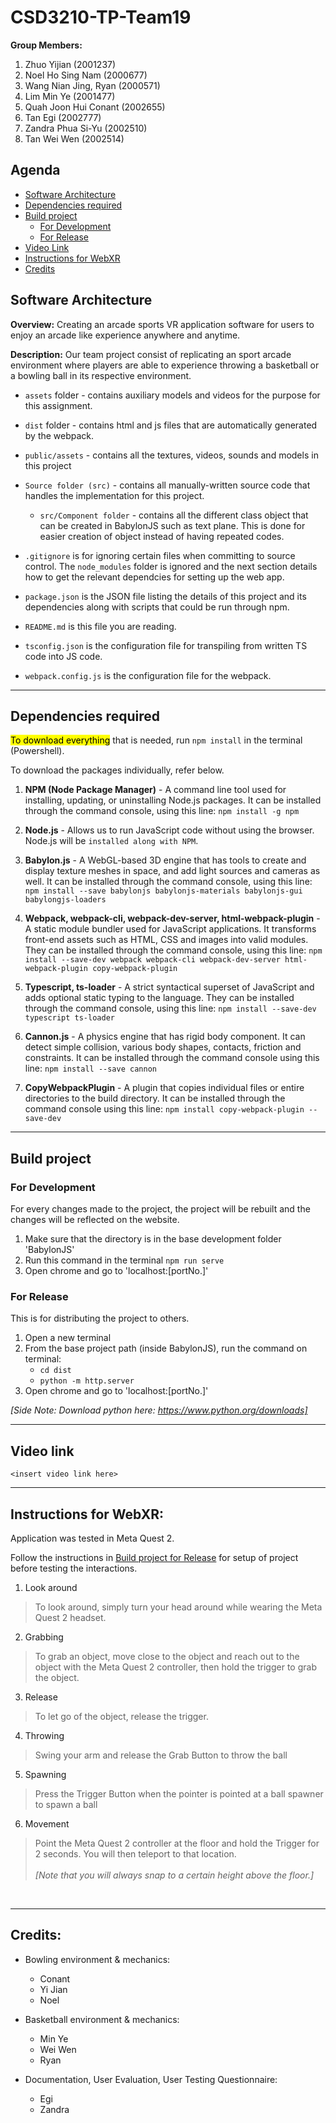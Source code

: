 
# CSD3210-TP-Team19
**Group Members:** <br>
1. Zhuo Yijian (2001237)<br>
2. Noel Ho Sing Nam (2000677)<br>
3. Wang Nian Jing, Ryan (2000571)<br>
4. Lim Min Ye (2001477)<br>
5. Quah Joon Hui Conant (2002655)<br>
6. Tan Egi (2002777)
7. Zandra Phua Si-Yu (2002510)
8. Tan Wei Wen (2002514)

## Agenda
- <a href="#software_architecture">Software Architecture</a>
- <a href="#dependencies_required">Dependencies required</a>
- <a href="#build_project">Build project</a>
    - <a href="#development">For Development</a>
    - <a href="#release">For Release</a>
 - <a href="#video_link">Video Link</a>
- <a href="#instructions">Instructions for WebXR</a>
- <a href="#credits">Credits</a>

<div id='software_architecture'></div>

## Software Architecture
**Overview:** Creating an arcade sports VR application software for users to enjoy an arcade like experience anywhere and anytime.

**Description:** Our team project consist of replicating an sport arcade environment where players are able to experience throwing a basketball or a bowling ball in its respective environment.

-  `assets` folder - contains auxiliary models and videos for the purpose for this assignment.
    
-  `dist` folder - contains html and js files that are automatically generated by the webpack.

 - `public/assets` - contains all the textures, videos, sounds and models in this project

-  `Source folder (src)` - contains all manually-written source code that handles the implementation for this project.
   
	-  `src/Component folder` - contains all the different class object that can be created in BabylonJS such as text plane. This is done for easier creation of object instead of having repeated codes.
    
-  `.gitignore` is for ignoring certain files when committing to source control. The `node_modules` folder is ignored and the next section details how to get the relevant dependcies for setting up the web app.
    
-  `package.json` is the JSON file listing the details of this project and its dependencies along with scripts that could be run through npm.
    
-  `README.md` is this file you are reading.
    
-  `tsconfig.json` is the configuration file for transpiling from written TS code into JS code.
    
-  `webpack.config.js` is the configuration file for the webpack.

<hr>

<div id='dependencies_required'></div>

## Dependencies required
<mark>To download everything</mark> that is needed, run `npm install` in the terminal (Powershell).

To download the packages individually, refer below.

1. **NPM (Node Package Manager)** - A command line tool used for installing, updating, or uninstalling Node.js packages. It can be installed through the command console, using this line: `npm install -g npm`

2. **Node.js** - Allows us to run JavaScript code without using the browser. Node.js will be `installed along with NPM`.

3. **Babylon.js** - A WebGL-based 3D engine that has tools to create and display texture meshes in space, and add light sources and cameras as well. It can be installed through the command console, using this line: `npm install --save babylonjs babylonjs-materials babylonjs-gui babylongjs-loaders`
4. **Webpack, webpack-cli, webpack-dev-server, html-webpack-plugin** - A static module bundler used for JavaScript applications. It transforms front-end assets such as HTML, CSS and images into valid modules. They can be installed through the command console, using this line: 
`npm install --save-dev webpack webpack-cli webpack-dev-server html-webpack-plugin copy-webpack-plugin`

5. **Typescript, ts-loader** - A strict syntactical superset of JavaScript and adds optional static typing to the language. They can be installed through the command console, using this line: `npm install --save-dev typescript ts-loader`

6. **Cannon.js** - A physics engine that has rigid body component. It can detect simple collision, various body shapes, contacts, friction and constraints. It can be installed through the command console using this line: `npm install --save cannon`
7. **CopyWebpackPlugin** - A plugin that copies individual files or entire directories to the build directory. It can be installed through the command console using this line: `npm install copy-webpack-plugin --save-dev`
<hr>

<div id='build_project'></div>

## Build project 
<div id='development'></div>

### For Development
For every changes made to the project, the project will be rebuilt and the changes will be reflected on the website.

1. Make sure that the directory is in the base development folder 'BabylonJS'
2. Run this command in the terminal `npm run serve`
2. Open chrome and go to 'localhost:[portNo.]'

<div id='release'></div>

### For Release
This is for distributing the project to others.

1. Open a new terminal
2. From the base project path (inside BabylonJS), run the command on terminal:
    - `cd dist`
    - `python -m http.server`
3. Open chrome and go to 'localhost:[portNo.]'

*[Side Note: Download python here: https://www.python.org/downloads]*
<hr>

<div id='video_link'></div>

## Video link
`<insert video link here>`

<hr>

<div id='instructions'></div>

## Instructions for WebXR:
Application was tested in Meta Quest 2.

Follow the instructions in <a href="#release">Build project for Release</a> for setup of project before testing the interactions.

 1. Look around
 >To look around, simply turn your head around while wearing the Meta Quest 2 headset.
 2. Grabbing
 >To grab an object, move close to the object and reach out to the object with the Meta Quest 2 controller, then hold the trigger to grab the object.
 3. Release
 >To let go of the object, release the trigger.
 4. Throwing
 >Swing your arm and release the Grab Button to throw the ball
 5. Spawning
 >Press the Trigger Button when the pointer is pointed at a ball spawner to spawn a ball
 6. Movement
 >Point the Meta Quest 2 controller at the floor and hold the Trigger for 2 seconds. You will then teleport to that location. <br><br>*[Note that you will always snap to a certain height above the floor.]*

<br>

<hr>

<div id='credits'></div>

## Credits:

- Bowling environment & mechanics:
	- Conant
	- Yi Jian
	- Noel

- Basketball environment & mechanics:
	- Min Ye
	- Wei Wen
	- Ryan 

- Documentation, User Evaluation, User Testing Questionnaire: 
	- Egi
	- Zandra